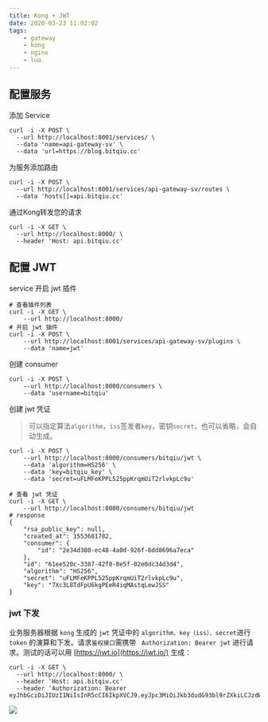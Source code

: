 ```yaml
---
title: Kong + JWT
date: 2020-03-23 11:02:02
tags:
    - gateway
    - kong
    - nginx
    - lua
---
```

<!--more-->
## 配置服务

添加 Service

```shell
curl -i -X POST \
  --url http://localhost:8001/services/ \
  --data 'name=api-gateway-sv' \
  --data 'url=https://blog.bitqiu.cc'
```

 为服务添加路由

```shell
curl -i -X POST \
  --url http://localhost:8001/services/api-gateway-sv/routes \
  --data 'hosts[]=api.bitqiu.cc'
```

通过Kong转发您的请求

```shell
curl -i -X GET \
  --url http://localhost:8000/ \
  --header 'Host: api.bitqiu.cc'
```

## 配置 JWT

service 开启 jwt 插件

```shell
# 查看插件列表
curl -i -X GET \
	--url http://localhost:8000/
# 开启 jwt 插件
curl -i -X POST \
	--url http://localhost:8001/services/api-gateway-sv/plugins \
	--data 'name=jwt'
```

创建 consumer

```shell
curl -i -X POST \
	--url http://localhost:8000/consumers \
	--data 'username=bitqiu'
```

创建 jwt 凭证

> 可以指定算法`algorithm`，`iss`签发者`key`，密钥`secret`，也可以省略，会自动生成。

```shell
curl -i -X POST \
	--url http://localhost:8000/consumers/bitqiu/jwt \
	--data 'algorithm=HS256' \
	--data 'key=bitqiu_key' \
	--data 'secret=uFLMFeKPPL525ppKrqmUiT2rlvkpLc9u'

# 查看 jwt 凭证
curl -i -X GET \
	--url http://localhost:8000/consumers/bitqiu/jwt
# response
{
    "rsa_public_key": null,
    "created_at": 1553681782,
    "consumer": {
        "id": "2e34d380-ec48-4a0d-926f-6dd8696a7eca"
    },
    "id": "61ee520c-3387-42f0-8e5f-02e0dc34d3d4",
    "algorithm": "HS256",
    "secret": "uFLMFeKPPL525ppKrqmUiT2rlvkpLc9u",
    "key": "7Xc3L8TdFpU6kgPEeR4iqMAstqLewJSS"
}
```

### jwt 下发

业务服务器根据 `kong` 生成的 `jwt` 凭证中的 `algorithm、key（iss）、secret`进行 `token` 的演算和下发。请求`鉴权接口`需携带
` Authorization: Bearer jwt` 进行请求。测试的话可以用 [https://jwt.io](https://jwt.io/) 生成：


```shell
curl -i -X GET \
  --url http://localhost:8000/ \
  --header 'Host: api.bitqiu.cc'
  --header 'Authorization: Bearer eyJhbGciOiJIUzI1NiIsInR5cCI6IkpXVCJ9.eyJpc3MiOiJkb3dudG93bl9rZXkiLCJzdWIiOiIxMjM0NTY3ODkwIiwibmFtZSI6IkpvaG4gRG9lIiwiaWF0IjoxNTE2MjM5MDIyfQ.nDvZa6Nu9cLxO36jnXsHwYIxrNLrDomJgvKJ5gihn4k'
```

![](https://i.loli.net/2021/03/11/COTYlxoSHP6m8yM.png)